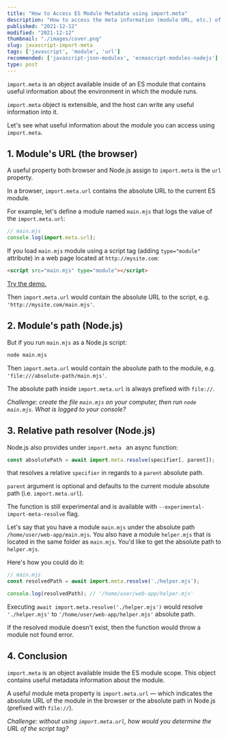 ```yaml
---
title: "How to Access ES Module Metadata using import.meta"
description: "How to access the meta information (module URL, etc.) of an ES module in JavaScript."  
published: "2021-12-12"
modified: "2021-12-12"
thumbnail: "./images/cover.png"
slug: javascript-import-meta
tags: ['javascript', 'module', 'url']
recommended: ['javascript-json-modules', 'ecmascript-modules-nodejs']
type: post
---
```


`import.meta` is an object available inside of an ES module that contains useful information about the environment in which the module runs.  

`import.meta` object is extensible, and the host can write any useful information into it.  

Let's see what useful information about the module you can access using `import.meta`.  

## 1. Module's URL (the browser)

A useful property both browser and Node.js assign to `import.meta` is the `url` property.  

In a browser, `import.meta.url` contains the absolute URL to the current ES module.  

For example, let's define a module named `main.mjs` that logs the value of the `import.meta.url`:

```javascript
// main.mjs
console.log(import.meta.url); 
```

If you load `main.mjs` module using a script tag (adding `type="module"` attribute) in a web page located at `http://mysite.com`:

```html
<script src="main.mjs" type="module"></script>
```
[Try the demo.](https://codesandbox.io/s/interesting-dewdney-r7th5?file=/main.mjs)

Then `import.meta.url` would contain the absolute URL to the script, e.g. `'http://mysite.com/main.mjs'`.  

## 2. Module's path (Node.js)

But if you run `main.mjs` as a Node.js script:

```bash
node main.mjs
```

Then `import.meta.url` would contain the absolute path to the module, e.g. `'file:///absolute-path/main.mjs'`. 

The absolute path inside `import.meta.url` is always prefixed with `file://`.  

*Challenge: create the file `main.mjs` on your computer, then run `node main.mjs`. What is logged to your console?*

## 3. Relative path resolver (Node.js)

Node.js also provides under `import.meta ` an async function:

```javascript
const absolutePath = await import.meta.resolve(specifier[, parent]);
```

that resolves a relative `specifier` in regards to a `parent` absolute path.  

`parent` argument is optional and defaults to the current module absolute path (i.e. `import.meta.url`).  

The function is still experimental and is available with `--experimental-import-meta-resolve` flag.  

Let's say that you have a module `main.mjs` under the absolute path `/home/user/web-app/main.mjs`. You also have a module `helper.mjs` that is located in the same folder as `main.mjs`. You'd like to get the absolute path to `helper.mjs`.  

Here's how you could do it:

```javascript
// main.mjs
const resolvedPath = await import.meta.resolve('./helper.mjs');

console.log(resolvedPath); // '/home/user/web-app/helper.mjs'
```

Executing `await import.meta.resolve('./helper.mjs')` would resolve `'./helper.mjs'` to `'/home/user/web-app/helper.mjs'` absolute path.  

If the resolved module doesn't exist, then the function would throw a module not found error.  

## 4. Conclusion

`import.meta` is an object available inside the ES module scope. This object contains useful metadata information about the module.  

A useful module meta property is `import.meta.url` &mdash; which indicates the absolute URL of the module in the browser or the absolute path in Node.js (prefixed with `file://`).  

*Challenge: without using `import.meta.url`, how would you determine the URL of the script tag?*
